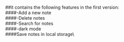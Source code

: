 ##it contains the following features in the first version:\
####-Add a new note\
####-Delete notes\
####-Search for notes\
####-dark mode\
####Save notes in local storage\
